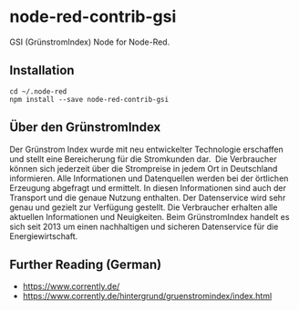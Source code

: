 # node-red-contrib-gsi
GSI (GrünstromIndex) Node for Node-Red.

## Installation
```
cd ~/.node-red
npm install --save node-red-contrib-gsi
```

## Über den GrünstromIndex
Der Grünstrom Index wurde mit neu entwickelter Technologie erschaffen und stellt eine Bereicherung für die Stromkunden dar. 
Die Verbraucher können sich jederzeit über die Strompreise in jedem Ort in Deutschland informieren. Alle Informationen und Datenquellen werden bei der örtlichen Erzeugung abgefragt und ermittelt. In diesen Informationen sind auch der Transport und die genaue Nutzung enthalten. Der Datenservice wird sehr genau und gezielt zur Verfügung gestellt. Die Verbraucher erhalten alle aktuellen Informationen und Neuigkeiten. Beim GrünstromIndex handelt es sich seit 2013 um einen nachhaltigen und sicheren Datenservice für die Energiewirtschaft. 

## Further Reading (German)
 - https://www.corrently.de/
 - https://www.corrently.de/hintergrund/gruenstromindex/index.html
